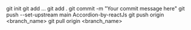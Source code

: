 git init
git add <file1> <file2> ...
git add .
git commit -m "Your commit message here"
git push --set-upstream main Accordion-by-reactJs
git push origin <branch_name>
git pull origin <branch_name>
